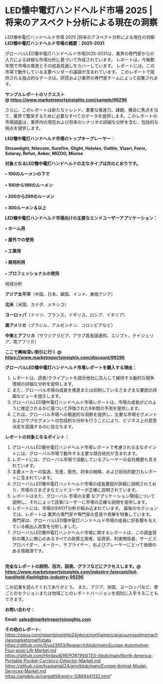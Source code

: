 # LED懐中電灯ハンドヘルド市場 2025 |将来のアスペクト分析による現在の洞察
 LED懐中電灯ハンドヘルド市場 2025 |将来のアスペクト分析による現在の洞察
<strong><b>LED懐中電灯ハンドヘルド市場の概要：2025-2031</b></strong>

グローバルLED懐中電灯ハンドヘルド市場2025-2031は、業界の専門家からの入力による詳細な市場分析に基づいて作成されています。 レポートは、今後数年間で市場の風景とその成長見通しをカバーしています。 レポートには、この市場で動作している主要ベンダーの議論が含まれています。 このレポートで提供される独占的なデータは、研究および業界の専門家チームによって収集されます。

<strong>サンプルレポートのリクエスト @ <a href=https://www.marketreportsinsights.com/sample/99296>https://www.marketreportsinsights.com/sample/99296</a></strong>

さらに、このレポートは新たなトレンド、重要な推進力、課題、機会に焦点を当て、業界で繁栄するために必要なすべてのデータを提供します。このレポートの市場調査は、業界内の現在および将来のシナリオの詳細な分析を含む、包括的な視点を提供します。

<strong>LED懐中電灯ハンドヘルド市場のトップキープレーヤー：</strong>

<strong>Streamlight, Nitecore, Surefire, Olight, Helotex, Outlite, Vizeri, Fenix, Solaray, Refun, Anker, MIZOO, Miuree</strong>

<strong><b>対象となるLED懐中電灯ハンドヘルドの主なタイプは次のとおりです。</b></strong>

<strong>• 100のルーメンの下で<br><br>• 100から199のルーメン<br><br>• 200から299のルーメン<br><br>• 300ルーメン＆以上</strong>

<strong><b>LED懐中電灯ハンドヘルド市場向けの主要なエンドユーザーアプリケーション：</b></strong>

<strong>• ホーム用<br><br>• 屋外での使用<br><br>• 工業用<br><br>• 商用利用<br><br>• プロフェッショナルの使用</strong>

 地域分析

<strong><b>アジア太平洋</b></strong>（中国、日本、韓国、インド、東南アジア）

<strong><b>北米</b></strong>（米国、カナダ、メキシコ）

<strong><b>ヨーロッパ</b></strong>（ドイツ、フランス、イギリス、ロシア、イタリア）

<strong><b>南アメリカ</b></strong>（ブラジル、アルゼンチン、コロンビアなど）

<strong><b>中東とアフリカ</b></strong>（サウジアラビア、アラブ首長国連邦、エジプト、ナイジェリア、南アフリカ）

<strong>ここで興味深い割引に行く @ <a href=https://www.marketreportsinsights.com/discount/99296>https://www.marketreportsinsights.com/discount/99296</a></strong>

<strong><b>グローバルLED懐中電灯ハンドヘルド市場レポートを購入する理由：</b></strong>
<ol>
  <li>レポートは、読者/クライアントを競合他社に先んじて維持する動的な競争環境の詳細な分析を提供します。</li>
  <li>また、グローバル市場の成長を推進または抑制しているさまざまな要因の詳細なビューを提示します。</li>
  <li>グローバルLED懐中電灯ハンドヘルド市場レポートは、市場の成長がどのように推定されるかに基づいて評価された8年間の予測を提供します。</li>
  <li>これは、グローバル市場への徹底的な洞察を提供し、主要な市場セグメントおよびサブセグメントの包括的な分析を行うことにより、ビジネス上の意思決定を認識するのに役立ちます。</li>
</ol>
<strong><b>レポートの対象となるポイント：</b></strong>
<ol>
  <li>グローバルLED懐中電灯ハンドヘルド市場レポートで考慮される主なポイントには、グローバル市場で動作する主要な競合他社が含まれます。</li>
  <li>レポートには、グローバル市場で活動しているプレーヤーの会社概要も含まれています。</li>
  <li>主要メーカーの製造、生産、販売、将来の戦略、および技術的能力もレポートに含まれています。</li>
  <li>グローバルLED懐中電灯ハンドヘルド市場の成長要因が詳細に説明されており、市場のさまざまなエンドユーザーが正確に説明されています。</li>
  <li>レポートはまた、グローバル 市場の主要 なアプリケーション領域について説明し、それによって読者/ユーザーに市場の正確な説明を提供します。</li>
  <li>レポートには、市場のSWOT分析が組み込まれています。 最後のセクションでは、レポートは 業界の専門家や専門家の意見や見解を特集しています。 専門家は、グローバルLED懐中電灯ハンドヘルド市場の成長に好影響を与えている輸出入政策を分析しました。</li>
  <li>グローバルLED懐中電灯ハンドヘルド市場に関するレポートは、この調査資料の購入に関心のあるすべての政策立案者、投資家、利害関係者、サービスプロバイダー、メーカー、サプライヤー、およびプレーヤーにとって価値のある情報源です。</li>
</ol><br>
<strong>完全なレポートの説明、目次、図表、グラフなどにアクセスします。@ <a href=https://www.marketreportsinsights.com/industry-forecast/led-handheld-flashlights-industry-99296>https://www.marketreportsinsights.com/industry-forecast/led-handheld-flashlights-industry-99296</a></strong>

この記事を読んでくれてありがとう。 また、アジア、米国、ヨーロッパなど、章ごとのセクションまたは地域ごとのレポートバージョンを個別に入手することもできます。

<strong><b>お問い合わせ：</b></strong>

<strong>Email: </strong><a href=mailto:sales@marketreportsinsights.com><strong>sales@marketreportsinsights.com</strong></a>

<strong>その他のレポート:</strong>
<br>
<a href=https://issuu.com/reportsinsights24/docs/northamericavacuumsealingmachinesmarketgrowthstatu>https://issuu.com/reportsinsights24/docs/northamericavacuumsealingmachinesmarketgrowthstatu</a>
<br>
<a href=https://github.com/Siya23553/Research/blob/main/Europe-Automotive-Four-post-Lift-Market.md>https://github.com/Siya23553/Research/blob/main/Europe-Automotive-Four-post-Lift-Market.md</a>
<br>
<a href=https://github.com/Hindavi8/REPORTINSITES-/blob/main/North-America-Portable-Pocket-Currency-Detector-Market.md>https://github.com/Hindavi8/REPORTINSITES-/blob/main/North-America-Portable-Pocket-Currency-Detector-Market.md</a>
<br>
<a href=https://github.com/tyagianjali24/ann/blob/main/Europe-Animal-Model-Services-Market.md>https://github.com/tyagianjali24/ann/blob/main/Europe-Animal-Model-Services-Market.md</a>
<br>
<a href=https://ameblo.jp/cargo656/entry-12889441132.html>https://ameblo.jp/cargo656/entry-12889441132.html</a>"
